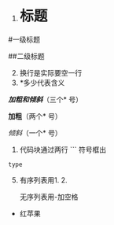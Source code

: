 1. # 标题
#一级标题

##二级标题

2. 换行是实际要空一行
3. *多少代表含义

***加粗和倾斜***（三个* 号）

**加粗**（两个* 号）

*倾斜*（一个* 号）
1. 代码块通过两行 ``` 符号框出
```
type
```
5. 有序列表用1. 2. 

   无序列表用-加空格

- 红苹果
